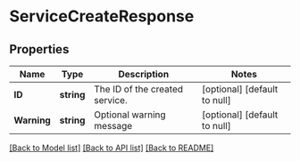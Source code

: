 # ServiceCreateResponse

## Properties
Name | Type | Description | Notes
------------ | ------------- | ------------- | -------------
**ID** | **string** | The ID of the created service. | [optional] [default to null]
**Warning** | **string** | Optional warning message | [optional] [default to null]

[[Back to Model list]](../README.md#documentation-for-models) [[Back to API list]](../README.md#documentation-for-api-endpoints) [[Back to README]](../README.md)


